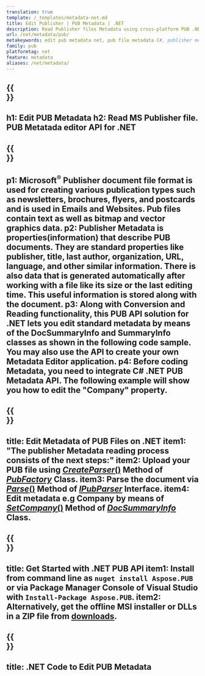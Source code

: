 ```yaml
---
translation: true
template: /_templates/metadata-net.md
title: Edit Publisher | PUB Metadata | .NET
description: Read Publisher files Metadata using cross-platform PUB .NET API Solution.  On-premise .NET API gives you access to SummaryInfo and DocSummaryInfo properties.
url: /net/metadata/pub/
metakeywords: edit pub metadata net, pub file metadata C#, publisher metadata editor .net, read pub file metadata C#, read pub metadata .net
family: pub
platformtag: net
feature: metadata
aliases: /net/metadata/
---
```


{{<section banner>}}
---
h1: Edit PUB Metadata
h2: Read MS Publisher file. PUB Metatada editor API for .NET
---

{{<section overview>}}
---
p1: Microsoft<sup>&reg;</sup> Publisher document file format is used for creating various publication types such as newsletters, brochures, flyers, and postcards and is used in Emails and Websites. Pub files contain text as well as bitmap and vector graphics data.
p2: Publisher Metadata is properties(information) that describe PUB documents. They are standard properties like publisher, title, last author, organization, URL, language, and other similar information. There is also data that is generated automatically after working with a file like its size or the last editing time. This useful information is stored along with the document. 
p3: Along with Conversion and Reading functionality, this PUB API solution for .NET lets you edit standard metadata by means of the DocSummaryInfo and SummaryInfo classes as shown in the following code sample. You may also use the API to create your own Metadata Editor application.
p4: Before coding Metadata, you need to integrate C# .NET PUB Metadata API. The following example will show you how to edit the "Company" property.
---

{{<section feature1>}}
---
title: Edit Metadata of PUB Files on .NET
item1: "The publisher Metadata reading process consists of the next steps:"
item2: Upload your PUB file using [*CreateParser*()](https://reference.aspose.com/pub/net/aspose.pub/pubfactory//methods/createparser/index) Method of [*PubFactory*](https://reference.aspose.com/pub/net/aspose.pub/pubfactory/) Class.
item3: Parse the document via [*Parse*()](https://reference.aspose.com/pub/net/aspose.pub/ipubparser//methods/parse) Method of [*IPubParser*](https://reference.aspose.com/pub/net/aspose.pub/ipubparser/) Interface.
item4: Edit metadata e.g Company by means of [*SetCompany*()](https://reference.aspose.com/pub/net/aspose.pub/docsummaryinfo/methods/setcompany) Method of [*DocSummaryInfo*](https://reference.aspose.com/pub/net/aspose.pub/docsummaryinfo) Class.
---

{{<section feature2>}}
---
title: Get Started with .NET PUB API
item1: Install from command line as ```nuget install Aspose.PUB``` or via Package Manager Console of Visual Studio with ```Install-Package Aspose.PUB```.
item2: Alternatively, get the offline MSI installer or DLLs in a ZIP file from [downloads](https://releases.aspose.com/pub/net/).
---

{{<section codeexample>}}
---
title: .NET Code to Edit PUB Metadata
---
